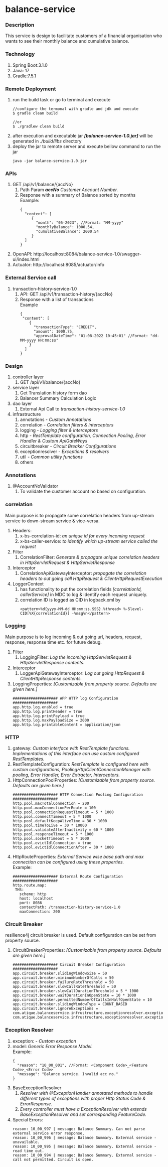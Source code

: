 # balance-service

### Description
This service is design to facilitate customers of a financial organisation who wants to see their monthly balance and cumulative balance.

### Technology
1. Spring Boot:3.1.0
2. Java: 17
3. Gradle:7.5.1

### Remote Deployment
1. run the build task or go to terminal and execute
   ```
   //configure the termonal with gradle and jdk and execute
   $ gradle clean build
   
   //or
   $ ./gradlew clean build
   ```
2. after execution and executable jar **_[balance-service-1.0.jar]_** will be generated in _./build/libs_ directory
3. deploy the jar to remote server and execute bellow command to run the jar
   ```
   java -jar balance-service-1.0.jar
   ```

### APIs
1. GET /api/v1/balance/{accNo}
   1. Path Param _**accNo** Customer Account Number._
   2. Response with a summary of Balance sorted by months<br>
      Example: 
      ```
      {
        "content": [
           {
             "month": "05-2023", //Format: "MM-yyyy"
             "monthlyBalance": 1000.54,
             "cumulativeBalance": 2000.54
           }
        ]
      }
      ```
2. OpenAPI: http://localhost:8084/balance-service-1.0/swagger-ui/index.html
3. Actuator: http://localhost:8085/actuator/info

### External Service call
1. transaction-history-service-1.0
   1. API: GET /api/v1/transaction-history/{accNo}
   2. Response with a list of transactions <br>
      Example
      ```
      {
       "content": [
          {
            "transactionType": "CREDIT",
            "amount": 1000.75,
            "approvalDateTime": "01-08-2022 10:45:01" //Format: "dd-MM-yyyy HH:mm:ss"
          }
        ]
      }
      ```

### Design
1. controller layer
   1. GET /api/v1/balance/{accNo}
2. service layer
   1. Get Translation history form dao 
   2. Balancer Summary Calculation Logic
3. dao layer
   1. External Api Call to _transaction-history-service-1.0_
4. infrastructure
   1. annotations - _Custom Annotations_
   2. correlation - _Correlation filters & interceptors_
   3. logging - _Logging filter & interceptors_
   4. http - _RestTemplate configuration, Connection Pooling, Error Handler & Custom ApiGateWays_
   5. circuitbreaker - _Circuit Breaker Configurations_
   6. exceptionresolver - _Exceptions & resolvers_ 
   7. util - _Common utility functions_
   8. others

### Annotations
1. @AccountNoValidator
   1. To validate the customer account no based on configuration.

### correlation
Main purpose is to propagate some correlation headers from up-stream service to down-stream service & vice-versa. <br>
1. Headers:
   1. x-bs-correlation-id: _an unique id for every incoming request_
   2. x-bs-caller-service: _to identify which up-stream service called the request_
2. Filter
   1. CorrelationFilter: _Generate & propagate unique correlation headers in HttpServletRequest & HttpServletResponse_
3. Interceptor
   1. CorrelationApiGatewayInterceptor: _propagate the correlation headers to out going call HttpRequest & ClientHttpRequestExecution_
4. LoggerContext
   1. has functionality to put the correlation fields _[correlationId, callerService]_ in MDC to log & identify each request uniquely.
   2. correlation ID is logged as CID in logback.xml by 
      ```
      <pattern>%d{yyyy-MM-dd HH:mm:ss.SSS}.%thread> %-5level-CID[%X{correlationId}] -%msg%n</pattern> 
      ```

### Logging
Main purpose is to log incoming & out going url, headers, request, response, response time etc. for future debug.
1. Filter
   1. LoggingFilter: _Log the incoming HttpServletRequest & HttpServletResponse contents._
2. Interceptor
   1. LoggerApiGatewayInterceptor: _Log out going HttpRequest & ClientHttpResponse contents._
3. LoggingProperties: _[Customizable from property source. Defaults are given here.]_ <br>
   ```
   #################### APP HTTP log Configuration ####################
   app.http.log.enabled = true 
   app.http.log.printHeader = true 
   app.http.log.printPayload = true 
   app.http.log.maxPayloadSize = 2000 
   app.http.log.printableContent = application/json
   ```

### HTTP
1. gateway: _Custom interface with RestTemplate functions. Implementations of this interface can use custom configured RestTemplates._
2. RestTemplateConfiguration: _RestTemplate is configured here with custom configurations, PoolingHttpClientConnectionManager with pooling, Error Handler, Error Extractor, Interceptors._
3. HttpConnectionPoolProperties: _[Customizable from property source. Defaults are given here.]_<br>
   ```
   #################### HTTP Connection Pooling Configuration ####################
   http.pool.maxTotalConnection = 200
   http.pool.maxConnectionPerRoute = 100
   http.pool.connectionRequestTimeout = 5 * 1000
   http.pool.connectTimeout = 5 * 1000
   http.pool.defaultKeepAliveTime = 30 * 1000
   http.pool.timeToLive = 30 * 10000
   http.pool.validateAfterInactivity = 60 * 1000
   http.pool.responseTimeout = 5 * 1000
   http.pool.socketTimeout = 5 * 1000
   http.pool.evictIdlConnection = true
   http.pool.evictIdlConnectionAfter = 30 * 1000
   ```
5. HttpRouteProperties: _External Service wise base path and max connection can be configured using these properties._ <br>
   Example:
   ```
   #################### External Route Configuration ####################
   http.route.map:
    THS:
      scheme: http
      host: localhost
      port: 8086
      contextPath: /transaction-history-service-1.0
      maxConnection: 200
   ```

### Circuit Breaker
resilience4j circuit breaker is used. Default configuration can be set from property source. 
1. CircuitBreakerProperties: _[Customizable from property source. Defaults are given here.]_<br>
   ```
   #################### Circuit Breaker Configuration ####################
   app.circuit.breaker.slidingWindowSize = 50
   app.circuit.breaker.minimumNumberOfCalls = 50
   app.circuit.breaker.failureRateThreshold = 50
   app.circuit.breaker.slowCallRateThreshold = 50
   app.circuit.breaker.slowCallDurationThreshold = 5 * 1000
   app.circuit.breaker.waitDurationInOpenState = 10 * 1000
   app.circuit.breaker.permittedNumberOfCallsInHalfOpenState = 10
   app.circuit.breaker.slidingWindowType = COUNT_BASED
   app.circuit.breaker.ignoreExceptions = com.atique.balanceservice.infrustructure.exceptionresolver.exception.BaseException, com.atique.balanceservice.infrustructure.exceptionresolver.exception.ExternalServiceException
   ```

### Exception Resolver
1. exception: - _Custom exception_
2. model: _Generic Error Response Model._ <br>
   Example:
   ```
   {
     "reason": "10_00_001", //Format: <Component Code>_<Feature Code>_<Error Code>
     "message": "Balance service. Invalid acc no."
   }
   ```
3. BaseExceptionResolver
   1. _Resolver with @ExceptionHandler annotated methods to handle different types of exceptions with proper Http Status Code & ErrorResponse._
   2. _Every controller must have a ExceptionResolver with extends BaseExceptionResolver and set corresponding FeatureCode._
4. Special Errors:
   ```
   reason: 10_00_997 | message: Balance Summary. Can not parse external service error response.
   reason: 10_00_996 | message: Balance Summary. External service - unavailable.
   reason: 10_00_995 | message: Balance Summary. External service - read time out.
   reason: 10_00_994 | message: Balance Summary. External service - call not permitted. Circuit is open.
   ```